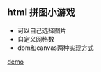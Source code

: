 html 拼图小游戏
-
- 可以自己选择图片
- 自定义网格数
- dom和canvas两种实现方式

[demo](http://princekin.tjxuechuang.com/projects/jigsaw-puzzle/app/index.html)